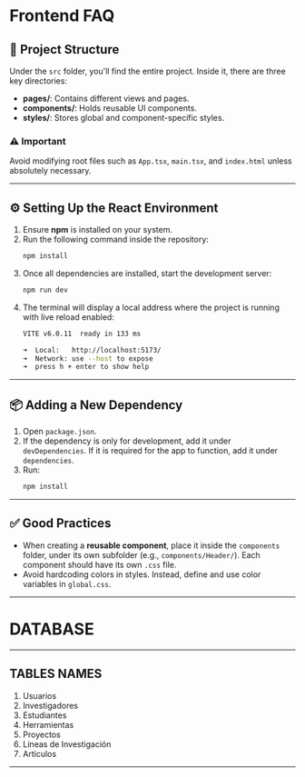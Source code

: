 # Frontend FAQ

## 📂 Project Structure
Under the `src` folder, you'll find the entire project. Inside it, there are three key directories:
- **pages/**: Contains different views and pages.
- **components/**: Holds reusable UI components.
- **styles/**: Stores global and component-specific styles.

### ⚠️ Important
Avoid modifying root files such as `App.tsx`, `main.tsx`, and `index.html` unless absolutely necessary.

---

## ⚙️ Setting Up the React Environment
1. Ensure **npm** is installed on your system.
2. Run the following command inside the repository:
   ```sh
   npm install
   ```
3. Once all dependencies are installed, start the development server:
   ```sh
   npm run dev
   ```
4. The terminal will display a local address where the project is running with live reload enabled:
   ```sh
   VITE v6.0.11  ready in 133 ms

   ➜  Local:   http://localhost:5173/
   ➜  Network: use --host to expose
   ➜  press h + enter to show help
   ```

---

## 📦 Adding a New Dependency
1. Open `package.json`.
2. If the dependency is only for development, add it under `devDependencies`. If it is required for the app to function, add it under `dependencies`.
3. Run:
   ```sh
   npm install
   ```

---

## ✅ Good Practices
- When creating a **reusable component**, place it inside the `components` folder, under its own subfolder (e.g., `components/Header/`). Each component should have its own `.css` file.
- Avoid hardcoding colors in styles. Instead, define and use color variables in `global.css`.

---

# DATABASE 

---
## TABLES NAMES
1. Usuarios
2. Investigadores
3. Estudiantes
4. Herramientas
5. Proyectos
6. Líneas de Investigación
7. Artículos 
---
